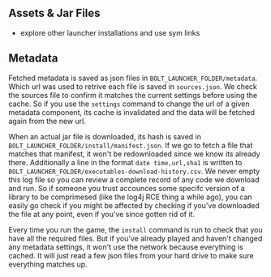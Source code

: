 
## Assets & Jar Files

- explore other launcher installations and use sym links

## Metadata 

Fetched metadata is saved as json files in `BOLT_LAUNCHER_FOLDER/metadata`. 
Which url was used to retrive each file is saved in `sources.json`. 
We check the sources file to confirm it matches the current settings before using the cache. 
So if you use the `settings` command to change the url of a given metadata component, its cache is invalidated and the data will be fetched again from the new url. 

When an actual jar file is downloaded, its hash is saved in `BOLT_LAUNCHER_FOLDER/install/manifest.json`. If we go to fetch a file that matches that manifest, it won't be redownloaded since we know its already there. Additionally a line in the format `date time,url,sha1` is written to `BOLT_LAUNCHER_FOLDER/executables-download-history.csv`. We never empty this log file so you can review a complete record of any code we download and run. So if someone you trust accounces some specifc version of a library to be comprimesed (like the log4j RCE thing a while ago), you can easily go check if you might be affected by checking if you've downloaded the file at any point, even if you've since gotten rid of it. 

Every time you run the game, the `install` command is run to check that you have all the required files. But if you've already played and haven't changed any metadata settings, it won't use the network because everything is cached. It will just read a few json files from your hard drive to make sure everything matches up. 
